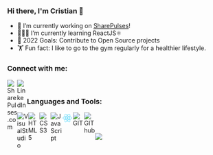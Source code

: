 ### Hi there, I'm Cristian 👋


- 🔭 I’m currently working on [SharePulses][website]!
- 🧑🏽‍💻 I’m currently learning ReactJS⚛️ 
- 🥅 2022 Goals: Contribute to Open Source projects
- 🏋️ Fun fact: I like to go to the gym regularly for a healthier lifestyle.

### Connect with me:

[<img align="left" alt="SharePulses.com" width="23px" src="https://cdn-icons-png.flaticon.com/128/3178/3178285.png">][website]
[<img align="left" alt="LinkedIn" width="23px" src="https://cdn-icons-png.flaticon.com/128/2626/2626273.png">][linkedin]

<br />

### Languages and Tools:

<img align="left" alt="VisualStudio" width="26px" src="https://cdn-icons-png.flaticon.com/128/906/906324.png">
<img align="left" alt="HTML5" width="26px" src="https://cdn-icons-png.flaticon.com/128/5968/5968267.png">
<img align="left" alt="CSS3" width="26px" src="https://cdn-icons-png.flaticon.com/128/919/919826.png">
<img align="left" alt="JavaScript" width="26px" src="https://raw.githubusercontent.com/jmnote/z-icons/master/svg/javascript.svg">
<img align="left" alt="ReactJS" width="26px" src="https://raw.githubusercontent.com/github/explore/80688e429a7d4ef2fca1e82350fe8e3517d3494d/topics/react/react.png">
<img align="left" alt="GIT" width="26px" src="https://raw.githubusercontent.com/jmnote/z-icons/master/svg/git.svg">
<img align="left" alt="GIThub" width="26px" src="https://raw.githubusercontent.com/jmnote/z-icons/master/svg/github.svg">


<br />
<br />

[website]: https://sharepulses.com/
[linkedin]: https://www.linkedin.com/in/cristian-dicu-56a8741a5/   
<img src="https://github-readme-stats.vercel.app/api?username=dicucristiann&show_icons=true&theme=aura"/>


